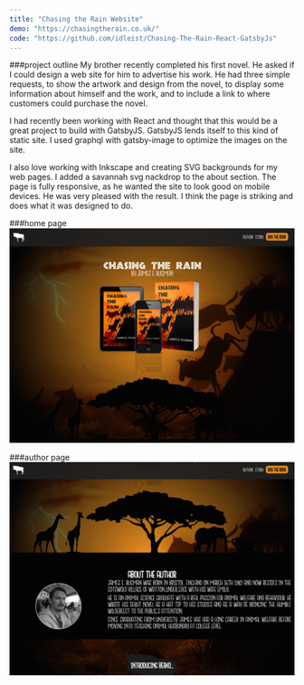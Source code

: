 ```yaml
---
title: "Chasing the Rain Website"
demo: "https://chasingtherain.co.uk/"
code: "https://github.com/idleist/Chasing-The-Rain-React-GatsbyJs"
---
```


###project outline
My brother recently completed his first novel. He asked if I could design a web site for him to advertise his work. He had three simple requests, to show the artwork and design from the novel, to display some information about himself and the work, and to include a link to where customers could purchase the novel.

I had recently been working with React and thought that this would be a great project to build with GatsbyJS. GatsbyJS lends itself to this kind of static site. I used graphql with gatsby-image to optimize the images on the site.

I also love working with Inkscape and creating SVG backgrounds for my web pages. I added a savannah svg nackdrop to the about section. The page is fully responsive, as he wanted the site to look good on mobile devices. He was very pleased with the result. I think the page is striking and does what it was designed to do.

###home page
![chasing the rain homepage](./screenshots/chasing-the-rain-home.png)

###author page
![chasing the rain author page](./screenshots/chasing-the-rain-author.png)
